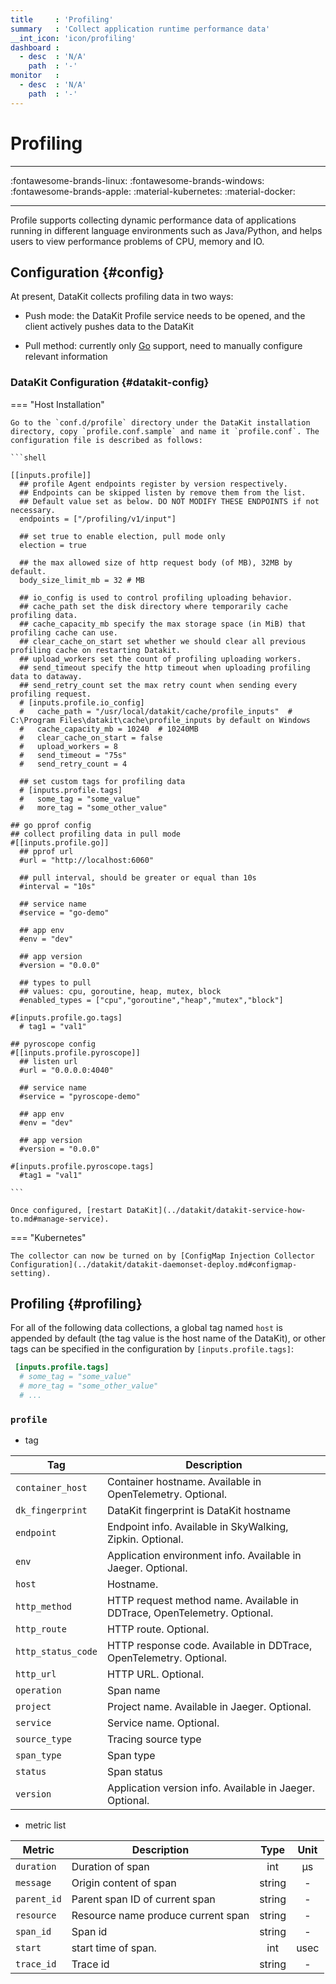 ```yaml
---
title     : 'Profiling'
summary   : 'Collect application runtime performance data'
__int_icon: 'icon/profiling'
dashboard :
  - desc  : 'N/A'
    path  : '-'
monitor   :
  - desc  : 'N/A'
    path  : '-'
---
```


<!-- markdownlint-disable MD025 -->
# Profiling
<!-- markdownlint-enable -->

---

:fontawesome-brands-linux: :fontawesome-brands-windows: :fontawesome-brands-apple: :material-kubernetes: :material-docker:

---

Profile supports collecting dynamic performance data of applications running in different language environments such as Java/Python, and helps users to view performance problems of CPU, memory and IO.

## Configuration {#config}

At present, DataKit collects profiling data in two ways:

- Push mode: the DataKit Profile service needs to be opened, and the client actively pushes data to the DataKit

- Pull method: currently only [Go](profile-go.md) support, need to manually configure relevant information

### DataKit Configuration {#datakit-config}
<!-- markdownlint-disable MD046 -->
=== "Host Installation"

    Go to the `conf.d/profile` directory under the DataKit installation directory, copy `profile.conf.sample` and name it `profile.conf`. The configuration file is described as follows:
    
    ```shell
        
    [[inputs.profile]]
      ## profile Agent endpoints register by version respectively.
      ## Endpoints can be skipped listen by remove them from the list.
      ## Default value set as below. DO NOT MODIFY THESE ENDPOINTS if not necessary.
      endpoints = ["/profiling/v1/input"]
    
      ## set true to enable election, pull mode only
      election = true
    
      ## the max allowed size of http request body (of MB), 32MB by default.
      body_size_limit_mb = 32 # MB
    
      ## io_config is used to control profiling uploading behavior.
      ## cache_path set the disk directory where temporarily cache profiling data.
      ## cache_capacity_mb specify the max storage space (in MiB) that profiling cache can use.
      ## clear_cache_on_start set whether we should clear all previous profiling cache on restarting Datakit.
      ## upload_workers set the count of profiling uploading workers.
      ## send_timeout specify the http timeout when uploading profiling data to dataway.
      ## send_retry_count set the max retry count when sending every profiling request.
      # [inputs.profile.io_config]
      #   cache_path = "/usr/local/datakit/cache/profile_inputs"  # C:\Program Files\datakit\cache\profile_inputs by default on Windows
      #   cache_capacity_mb = 10240  # 10240MB
      #   clear_cache_on_start = false
      #   upload_workers = 8
      #   send_timeout = "75s"
      #   send_retry_count = 4
    
      ## set custom tags for profiling data
      # [inputs.profile.tags]
      #   some_tag = "some_value"
      #   more_tag = "some_other_value"
    
    ## go pprof config
    ## collect profiling data in pull mode
    #[[inputs.profile.go]]
      ## pprof url
      #url = "http://localhost:6060"
    
      ## pull interval, should be greater or equal than 10s
      #interval = "10s"
    
      ## service name
      #service = "go-demo"
    
      ## app env
      #env = "dev"
    
      ## app version
      #version = "0.0.0"
    
      ## types to pull
      ## values: cpu, goroutine, heap, mutex, block
      #enabled_types = ["cpu","goroutine","heap","mutex","block"]
    
    #[inputs.profile.go.tags]
      # tag1 = "val1"
    
    ## pyroscope config
    #[[inputs.profile.pyroscope]]
      ## listen url
      #url = "0.0.0.0:4040"
    
      ## service name
      #service = "pyroscope-demo"
    
      ## app env
      #env = "dev"
    
      ## app version
      #version = "0.0.0"
    
    #[inputs.profile.pyroscope.tags]
      #tag1 = "val1"
    
    ```
    
    Once configured, [restart DataKit](../datakit/datakit-service-how-to.md#manage-service).

=== "Kubernetes"

    The collector can now be turned on by [ConfigMap Injection Collector Configuration](../datakit/datakit-daemonset-deploy.md#configmap-setting).
<!-- markdownlint-enable -->
## Profiling {#profiling}

For all of the following data collections, a global tag named `host` is appended by default (the tag value is the host name of the DataKit), or other tags can be specified in the configuration by `[inputs.profile.tags]`:

``` toml
 [inputs.profile.tags]
  # some_tag = "some_value"
  # more_tag = "some_other_value"
  # ...
```



### `profile`



- tag


| Tag | Description |
|  ----  | --------|
|`container_host`|Container hostname. Available in OpenTelemetry. Optional.|
|`dk_fingerprint`|DataKit fingerprint is DataKit hostname|
|`endpoint`|Endpoint info. Available in SkyWalking, Zipkin. Optional.|
|`env`|Application environment info. Available in Jaeger. Optional.|
|`host`|Hostname.|
|`http_method`|HTTP request method name. Available in DDTrace, OpenTelemetry. Optional.|
|`http_route`|HTTP route. Optional.|
|`http_status_code`|HTTP response code. Available in DDTrace, OpenTelemetry. Optional.|
|`http_url`|HTTP URL. Optional.|
|`operation`|Span name|
|`project`|Project name. Available in Jaeger. Optional.|
|`service`|Service name. Optional.|
|`source_type`|Tracing source type|
|`span_type`|Span type|
|`status`|Span status|
|`version`|Application version info. Available in Jaeger. Optional.|

- metric list


| Metric | Description | Type | Unit |
| ---- |---- | :---:    | :----: |
|`duration`|Duration of span|int|μs|
|`message`|Origin content of span|string|-|
|`parent_id`|Parent span ID of current span|string|-|
|`resource`|Resource name produce current span|string|-|
|`span_id`|Span id|string|-|
|`start`|start time of span.|int|usec|
|`trace_id`|Trace id|string|-|


